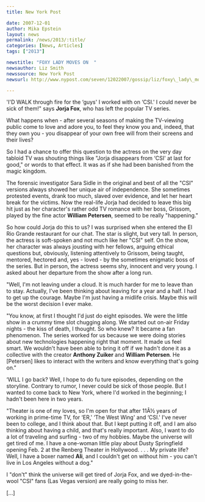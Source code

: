 ```yaml
---
title: New York Post

date: 2007-12-01
author: Mika Epstein
layout: news
permalink: /news/2013/:title/
categories: [News, Articles]
tags: ["2013"]

newstitle: "FOXY LADY MOVES ON  "
newsauthor: Liz Smith  
newssource: New York Post  
newsurl: http://www.nypost.com/seven/12022007/gossip/liz/foxy\_lady\_moves\_on\_670812.htm?page=0  

---
```


'I'D WALK through fire for the &#8216;guys' I worked with on &#8216;CSI.' I could never be sick of them!" says **Jorja Fox**, who has left the popular TV series.

What happens when - after several seasons of making the TV-viewing public come to love and adore you, to feel they know you and, indeed, that they own you - you disappear of your own free will from their screens and their lives?

So I had a chance to offer this question to the actress on the very day tabloid TV was shouting things like "Jorja disappears from &#8216;CSI' at last for good," or words to that effect. It was as if she had been banished from the magic kingdom.

The forensic investigator Sara Sidle in the original and best of all the "CSI" versions always showed her unique air of independence. She sometimes protested events, drank too much, slaved over evidence, and let her heart break for the victims. Now the real-life Jorja had decided to leave this big hit just as her character's rather odd TV romance with her boss, Grissom, played by the fine actor **William Petersen**, seemed to be really "happening."

So how could Jorja do this to us? I was surprised when she entered the El Rio Grande restaurant for our chat. The star is slight, but very tall. In person, the actress is soft-spoken and not much like her "CSI" self. On the show, her character was always jousting with her fellows, arguing ethical questions but, obviously, listening attentively to Grissom, being taught, mentored, hectored and, yes - loved - by the sometimes enigmatic boss of the series. But in person, the actress seems shy, innocent and very young. I asked about her departure from the show after a long run.

"Well, I'm not leaving under a cloud. It is much harder for me to leave than to stay. Actually, I've been thinking about leaving for a year and a half. I had to get up the courage. Maybe I'm just having a midlife crisis. Maybe this will be the worst decision I ever make.

"You know, at first I thought I'd just do eight episodes. We were the little show in a crummy time slot chugging along. We started out on-air Friday nights - the kiss of death, I thought. So who knew? It became a fan phenomenon. The series worked for us because we were doing stories about new technologies happening right that moment. It made us feel smart. We wouldn't have been able to bring it off if we hadn't done it as a collective with the creator **Anthony Zuiker** and **William Petersen**. He [Petersen] likes to interact with the writers and know everything that's going on."

&#8216;WILL I go back? Well, I hope to do fu ture episodes, depending on the storyline. Contrary to rumor, I never could be sick of those people. But I wanted to come back to New York, where I'd worked in the beginning; I hadn't been here in two years.

"Theater is one of my loves, so I'm open for that after 11Â½ years of working in prime-time TV, for &#8216;ER,' &#8216;The West Wing' and &#8216;CSI.' I've never been to college, and I think about that. But I kept putting it off, and I am also thinking about having a child, and that's really important. Also, I want to do a lot of traveling and surfing - two of my hobbies. Maybe the universe will get tired of me. I have a one-woman little play about Dusty Springfield opening Feb. 2 at the Renberg Theater in Hollywood. . . . My private life? Well, I have a boxer named **Ali**, and I couldn't get on without him - you can't live in Los Angeles without a dog."

I "don't" think the universe will get tired of Jorja Fox, and we dyed-in-the-wool "CSI" fans (Las Vegas version) are really going to miss her.

[...]

